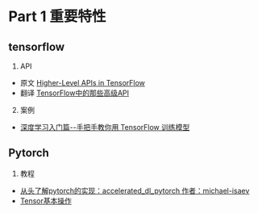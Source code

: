 # Part 1 重要特性
## tensorflow
1. API
- 原文 [Higher-Level APIs in TensorFlow](https://medium.com/onfido-tech/higher-level-apis-in-tensorflow-67bfb602e6c0?spm=a2c4e.11153959.blogcont194302.48.118e407elZqmYD)
- 翻译 [TensorFlow中的那些高级API](https://zhuanlan.zhihu.com/p/29073452)
2. 案例
- [深度学习入门篇--手把手教你用 TensorFlow 训练模型](https://cloud.tencent.com/developer/article/1006123)
## Pytorch
1. 教程
- [从头了解pytorch的实现：accelerated_dl_pytorch 作者：michael-isaev ](https://github.com/michael-isaev/accelerated_dl_pytorch)
- [Tensor基本操作](https://zhuanlan.zhihu.com/p/36233589)
